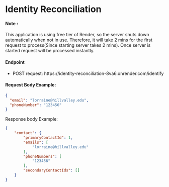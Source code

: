 # Identity Reconciliation
#### Note : 
This application is using free tier of Render, so the server shuts down automatically when not in use.
Therefore, it will take 2 mins for the first request to process(Since starting server takes 2 mins). 
Once server is started request will be processed instantly.

#### Endpoint 
<ul>
  <li>POST request: https://identity-reconciliation-8va6.onrender.com/identify</li>
</ul>

#### Request Body Example: 
```json
{
  "email": "lorraine@hillvalley.edu",
  "phoneNumber": "123456"
}
```

Response body Example:
```json
{
    "contact": {
        "primaryContactId": 1,
        "emails": [
            "lorraine@hillvalley.edu"
        ],
        "phoneNumbers": [
            "123456"
        ],
        "secondaryContactIds": []
    }
}
```
